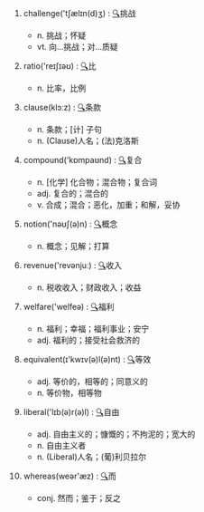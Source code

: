 1. challenge('tʃælɪn(d)ʒ) :  <a target='_blank' rel='nofollow noopener noreferrer' href='http://www.youdao.com/w/challenge'>🔍</a>挑战
    - n. 挑战；怀疑
    - vt. 向…挑战；对…质疑

2. ratio('reɪʃɪəʊ) :  <a target='_blank' rel='nofollow noopener noreferrer' href='http://www.youdao.com/w/ratio'>🔍</a>比
    - n. 比率，比例

3. clause(klɔːz) :  <a target='_blank' rel='nofollow noopener noreferrer' href='http://www.youdao.com/w/clause'>🔍</a>条款
    - n. 条款；[计] 子句
    - n. (Clause)人名；(法)克洛斯

4. compound('kɒmpaʊnd) :  <a target='_blank' rel='nofollow noopener noreferrer' href='http://www.youdao.com/w/compound'>🔍</a>复合
    - n. [化学] 化合物；混合物；复合词
    - adj. 复合的；混合的
    - v. 合成；混合；恶化，加重；和解，妥协

5. notion('nəʊʃ(ə)n) :  <a target='_blank' rel='nofollow noopener noreferrer' href='http://www.youdao.com/w/notion'>🔍</a>概念
    - n. 概念；见解；打算

6. revenue('revənjuː) :  <a target='_blank' rel='nofollow noopener noreferrer' href='http://www.youdao.com/w/revenue'>🔍</a>收入
    - n. 税收收入；财政收入；收益

7. welfare('welfeə) :  <a target='_blank' rel='nofollow noopener noreferrer' href='http://www.youdao.com/w/welfare'>🔍</a>福利
    - n. 福利；幸福；福利事业；安宁
    - adj. 福利的；接受社会救济的

8. equivalent(ɪ'kwɪv(ə)l(ə)nt) :  <a target='_blank' rel='nofollow noopener noreferrer' href='http://www.youdao.com/w/equivalent'>🔍</a>等效
    - adj. 等价的，相等的；同意义的
    - n. 等价物，相等物

9. liberal('lɪb(ə)r(ə)l) :  <a target='_blank' rel='nofollow noopener noreferrer' href='http://www.youdao.com/w/liberal'>🔍</a>自由
    - adj. 自由主义的；慷慨的；不拘泥的；宽大的
    - n. 自由主义者
    - n. (Liberal)人名；(葡)利贝拉尔

10. whereas(weər'æz) :  <a target='_blank' rel='nofollow noopener noreferrer' href='http://www.youdao.com/w/whereas'>🔍</a>而
    - conj. 然而；鉴于；反之
